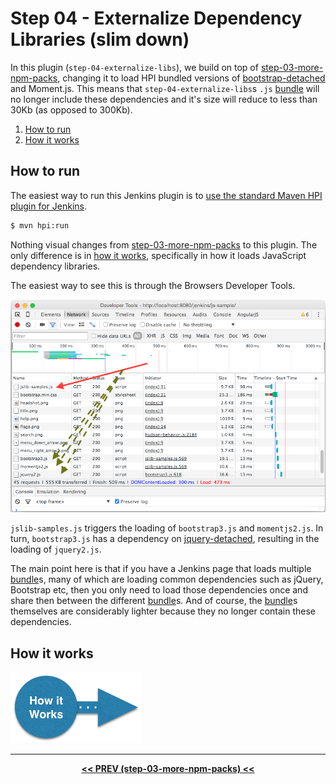 # Step 04 - Externalize Dependency Libraries (slim down)
In this plugin (`step-04-externalize-libs`), we build on top of <a href="../../../tree/master/step-03-more-npm-packs">step-03-more-npm-packs</a>,
changing it to load HPI bundled versions of [bootstrap-detached]
and Moment.js. This means that `step-04-externalize-libs`s `.js` [bundle] will no longer include these dependencies
and it's size will reduce to less than 30Kb (as opposed to 300Kb).

<p>
<ol>
    <li><a href="#how-to-run">How to run</a><br/>
    <li><a href="HOW-IT-WORKS.md">How it works</a><br/>
</ol>    
</p>

## How to run
The easiest way to run this Jenkins plugin is to [use the standard Maven HPI plugin for Jenkins](https://wiki.jenkins-ci.org/display/JENKINS/Plugin+tutorial#Plugintutorial-DebuggingaPlugin).

```sh
$ mvn hpi:run
```

Nothing visual changes from <a href="../../../tree/master/step-03-more-npm-packs">step-03-more-npm-packs</a> to this plugin.
The only difference is in <a href="HOW-IT-WORKS.md">how it works</a>, specifically in how it loads JavaScript dependency
libraries.

The easiest way to see this is through the Browsers Developer Tools.
 
![browser loading](img/browser-loading.png)

`jslib-samples.js` triggers the loading of `bootstrap3.js` and `momentjs2.js`. In turn, `bootstrap3.js` has a
dependency on [jquery-detached](https://github.com/jenkinsci/js-libs/tree/master/jquery-detached), resulting in the
loading of `jquery2.js`.
  
The main point here is that if you have a Jenkins page that loads multiple [bundle]s, many of which are loading common
dependencies such as jQuery, Bootstrap etc, then you only need to load those dependencies once and share then between the
different [bundle]s. And of course, the [bundle]s themselves are considerably lighter because they no longer contain
these dependencies.

## How it works

<a href="HOW-IT-WORKS.md"><img src="../img/how-it-works.png" /></a>

<hr/>
<p align="center">
<b><a href="../../../tree/master/step-03-more-npm-packs">&lt;&lt; PREV (step-03-more-npm-packs) &lt;&lt;</a></b>
</p>

[Node.js]: https://nodejs.org
[Gulp]: https://github.com/gulpjs/gulp
[jenkins-js-builder]: https://github.com/jenkinsci/js-builder
[jenkins-js-modules]: https://github.com/jenkinsci/js-modules
[jenkins-js-libs]: https://github.com/jenkinsci/js-libs
[CommonJS]: http://www.commonjs.org/
[jquery-detached]: https://github.com/tfennelly/jquery-detached
[bootstrap-detached]: https://github.com/tfennelly/bootstrap-detached
[Browserify]: http://browserify.org/
[bundle]: https://github.com/jenkinsci/js-modules/blob/master/FAQs.md#what-is-the-difference-between-a-module-and-a-bundle

